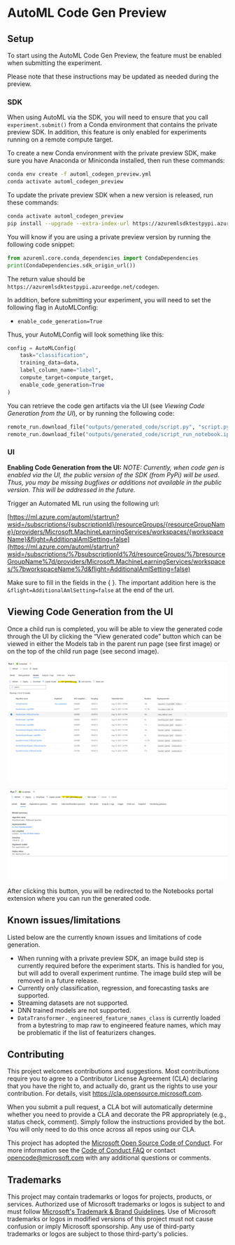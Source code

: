 # AutoML Code Gen Preview

## Setup
To start using the AutoML Code Gen Preview, the feature must be enabled when submitting the experiment.

Please note that these instructions may be updated as needed during the preview.

### SDK
When using AutoML via the SDK, you will need to ensure that you call `experiment.submit()` from a Conda environment that contains the private preview SDK. In addition, this feature is only enabled for experiments running on a remote compute target.

To create a new Conda environment with the private preview SDK, make sure you have Anaconda or Miniconda installed, then run these commands:
```bash
conda env create -f automl_codegen_preview.yml
conda activate automl_codegen_preview
```

To update the private preview SDK when a new version is released, run these commands:
```bash
conda activate automl_codegen_preview
pip install --upgrade --extra-index-url https://azuremlsdktestpypi.azureedge.net/codegen "azureml-train-automl<0.1.50"
```

You will know if you are using a private preview version by running the following code snippet:

```python
from azureml.core.conda_dependencies import CondaDependencies
print(CondaDependencies.sdk_origin_url())
```

The return value should be `https://azuremlsdktestpypi.azureedge.net/codegen`.

In addition, before submitting your experiment, you will need to set the following flag in AutoMLConfig:
* `enable_code_generation=True`

Thus, your AutoMLConfig will look something like this:

```python
config = AutoMLConfig(
    task="classification",
    training_data=data,
    label_column_name="label",
    compute_target=compute_target,
    enable_code_generation=True
)
```

You can retrieve the code gen artifacts via the UI (see _Viewing Code Generation from the UI_), or by running the following code:

```python
remote_run.download_file("outputs/generated_code/script.py", "script.py")
remote_run.download_file("outputs/generated_code/script_run_notebook.ipynb", "script_run_notebook.ipynb")
```

### UI
**Enabling Code Generation from the UI:** 
_NOTE: Currently, when code gen is enabled via the UI, the public version of the SDK (from PyPi) will be used. Thus, you may be missing bugfixes or additions not available in the public version. This will be addressed in the future._

Trigger an Automated ML run using the following url: 

[https://ml.azure.com/automl/startrun?wsid=/subscriptions/{subscriptionId}/resourceGroups/{resourceGroupName}/providers/Microsoft.MachineLearningServices/workspaces/{workspaceName}&flight=AdditionalAmlSetting=false](https://ml.azure.com/automl/startrun?wsid=/subscriptions/%7bsubscriptionId%7d/resourceGroups/%7bresourceGroupName%7d/providers/Microsoft.MachineLearningServices/workspaces/%7bworkspaceName%7d&flight=AdditionalAmlSetting=false)

Make sure to fill in the fields in the { }. The important addition here is the `&flight=AdditionalAmlSetting=false` at the end of the url.

## Viewing Code Generation from the UI

Once a child run is completed, you will be able to view the generated code through the UI by clicking the “View generated code” button which can be viewed in either the Models tab in the parent run page (see first image) or on the top of the child run page (see second image).

![models tab view generate code button](Images/ParentModelsViewGenerateCodeBtn.png)

![child run page view generated code button](Images/ChildViewGeneratedCodeBtn.png)

After clicking this button, you will be redirected to the Notebooks portal extension where you can run the generated code.

## Known issues/limitations
Listed below are the currently known issues and limitations of code generation.

* When running with a private preview SDK, an image build step is currently required before the experiment starts. This is handled for you, but will add to overall experiment runtime. The image build step will be removed in a future release.
* Currently only classification, regression, and forecasting tasks are supported.
* Streaming datasets are not supported.
* DNN trained models are not supported.
* `DataTransformer._engineered_feature_names_class` is currently loaded from a bytestring to map raw to engineered feature names, which may be problematic if the list of featurizers changes.

## Contributing

This project welcomes contributions and suggestions.  Most contributions require you to agree to a
Contributor License Agreement (CLA) declaring that you have the right to, and actually do, grant us
the rights to use your contribution. For details, visit https://cla.opensource.microsoft.com.

When you submit a pull request, a CLA bot will automatically determine whether you need to provide
a CLA and decorate the PR appropriately (e.g., status check, comment). Simply follow the instructions
provided by the bot. You will only need to do this once across all repos using our CLA.

This project has adopted the [Microsoft Open Source Code of Conduct](https://opensource.microsoft.com/codeofconduct/).
For more information see the [Code of Conduct FAQ](https://opensource.microsoft.com/codeofconduct/faq/) or
contact [opencode@microsoft.com](mailto:opencode@microsoft.com) with any additional questions or comments.

## Trademarks

This project may contain trademarks or logos for projects, products, or services. Authorized use of Microsoft 
trademarks or logos is subject to and must follow 
[Microsoft's Trademark & Brand Guidelines](https://www.microsoft.com/en-us/legal/intellectualproperty/trademarks/usage/general).
Use of Microsoft trademarks or logos in modified versions of this project must not cause confusion or imply Microsoft sponsorship.
Any use of third-party trademarks or logos are subject to those third-party's policies.
